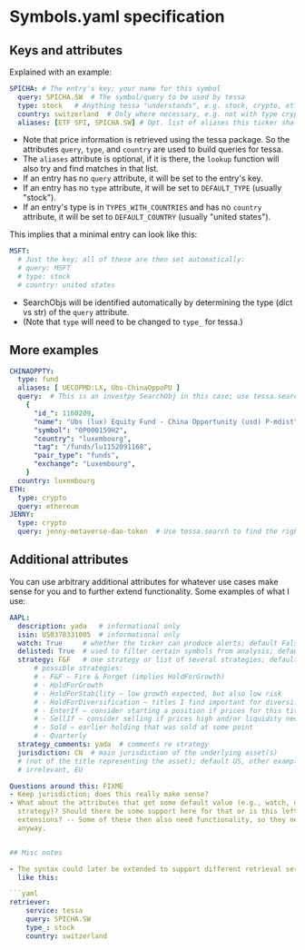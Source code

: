 # Symbols.yaml specification

## Keys and attributes

Explained with an example:

```yaml
SPICHA: # The entry's key; your name for this symbol
  query: SPICHA.SW  # The symbol/query to be used by tessa
  type: stock   # Anything tessa "understands", e.g. stock, crypto, etf, ...
  country: switzerland  # Only where necessary, e.g. not with type crypto
  aliases: [ETF SPI, SPICHA.SW] # Opt. list of aliases this ticker shall be found under
```

- Note that price information is retrieved using the tessa package. So the attributes
  `query`, `type`, and `country` are used to build queries for tessa.
- The `aliases` attribute is optional, if it is there, the `lookup` function will also
  try and find matches in that list.
- If an entry has no `query` attribute, it will be set to the entry's key.
- If an entry has no `type` attribute, it will be set to `DEFAULT_TYPE` (usually
  "stock").
- If an entry's type is in `TYPES_WITH_COUNTRIES` and has no `country` attribute, it
  will be set to `DEFAULT_COUNTRY` (usually "united states").

This implies that a minimal entry can look like this:

```yaml
MSFT:
  # Just the key; all of these are then set automatically:
  # query: MSFT
  # type: stock
  # country: united states
```

- SearchObjs will be identified automatically by determining the type (dict vs str) of
  the `query` attribute.
- (Note that `type` will need to be changed to `type_` for tessa.)


## More examples

```yaml
CHINAOPPTY:
  type: fund
  aliases: [ UECOPMD:LX, Ubs-ChinaOppoPU ]
  query:  # This is an investpy SearchObj in this case; use tessa.search to find these
    {
      "id_": 1160209,
      "name": "Ubs (lux) Equity Fund - China Opportunity (usd) P-mdist",
      "symbol": "0P000159H2",
      "country": "luxembourg",
      "tag": "/funds/lu1152091168",
      "pair_type": "funds",
      "exchange": "Luxembourg",
    }
  country: luxembourg
ETH:
  type: crypto
  query: ethereum
JENNY:
  type: crypto
  query: jenny-metaverse-dao-token  # Use tessa.search to find the right query
```


## Additional attributes

You can use arbitrary additional attributes for whatever use cases make sense for you
and to further extend functionality. Some examples of what I use:

```yaml
AAPL:
  description: yada   # informational only
  isin: US0378331005  # informational only
  watch: True     # whether the ticker can produce alerts; default False
  delisted: True  # used to filter certain symbols from analysis; default False
  strategy: F&F   # one strategy or list of several strategies; default NoStrategy
      # possible strategies:
      # - F&F – Fire & Forget (implies HoldForGrowth)
      # - HoldForGrowth
      # - HoldForStability – low growth expected, but also low risk
      # - HoldForDiversification – titles I find important for diversification
      # - EnterIf – consider starting a position if prices for this title fall
      # - SellIf – consider selling if prices high and/or liquidity needed
      # - Sold – earlier holding that was sold at some point
      # - Quarterly
  strategy_comments: yada  # comments re strategy
  jurisdiction: CN  # main jurisdiction of the underlying asset(s) 
  # (not of the title representing the asset); default US, other examples: CN, several, 
  # irrelevant, EU

Questions around this: FIXME
- Keep jurisdiction; does this really make sense?
- What about the attributes that get some default value (e.g., watch, delisted,
  strategy)? Should there be some support here for that or is this left for possible
  extensions? -- Some of these then also need functionality, so they need extension code
  anyway.


## Misc notes

- The syntax could later be extended to support different retrieval services; somehow
  like this:

```yaml
retriever:
    service: tessa
    query: SPICHA.SW
    type_: stock
    country: switzerland
```

